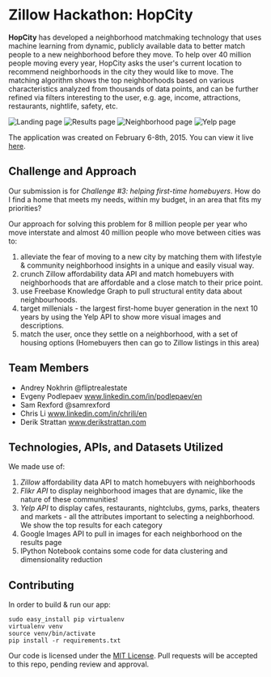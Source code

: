 # Zillow Hackathon: HopCity

**HopCity** has developed a neighborhood matchmaking technology that uses machine learning from dynamic, publicly available data to better match people to a new neighborhood before they move.  To help over 40 million people moving every year,  HopCity asks the user's current location to recommend neighborhoods in the city they would like to move. The matching algorithm shows the top neighborhoods based on various characteristics analyzed from thousands of data points, and can be further refined via filters interesting to the user, e.g. age, income, attractions, restaurants, nightlife, safety, etc.

![Landing page][logo]
![Results page][logo2]
![Neighborhood page][logo3]
![Yelp page][logo4]

[logo]: http://i.imgur.com/88aniHk.jpg "Landing page"
[logo2]: http://imgur.com/kqyCIqz "Results page"
[logo3]: http://imgur.com/fsfGB7b "Neighborhood page"
[logo4]: http://imgur.com/LR85yK2 "Yelp recommendations"

The application was created on February 6-8th, 2015. You can view it live [here](http://107.170.241.95/ "HopCity").

## Challenge and Approach

Our submission is for *Challenge #3: helping first-time homebuyers*. How do I find a home that meets my needs, within my budget, in an area that fits my priorities?

Our approach for solving this problem for 8 million people per year who move interstate and almost 40 million people who move between cities was to:
  1. alleviate the fear of moving to a new city by matching them with lifestyle & community neighborhood insights in a unique and easily visual way.
  2. crunch Zillow affordability data API and match homebuyers with neighborhoods that are affordable and a close match to their price point.
  3. use Freebase Knowledge Graph to pull structural entity data about neighbourhoods.
  4. target millenials - the largest first-home buyer generation in the next 10 years by using the Yelp API to show more visual images and descriptions.
  5. match the user, once they settle on a neighborhood, with a set of housing options (Homebuyers then can go to Zillow listings in this area)

## Team Members

+ Andrey Nokhrin @fliptrealestate
+ Evgeny Podlepaev www.linkedin.com/in/podlepaev/en
+ Sam Rexford @samrexford
+ Chris Li www.linkedin.com/in/chrili/en
+ Derik Strattan www.derikstrattan.com

## Technologies, APIs, and Datasets Utilized

We made use of:
  1. *Zillow* affordability data API to match homebuyers with neighborhoods
  2. *Flikr API* to display neighborhood images that are dynamic, like the nature of these communities!
  3. *Yelp API* to display cafes, restaurants, nightclubs, gyms, parks, theaters and markets - all the attributes important to selecting a neighborhood. We show the top results for each category
  4. Google Images API to pull in images for each neighborhood on the results page
  5. IPython Notebook contains some code for data clustering and dimensionality reduction

## Contributing

In order to build & run our app:

	sudo easy_install pip virtualenv
	virtualenv venv
	source venv/bin/activate
	pip install -r requirements.txt

Our code is licensed under the [MIT License](license.md). Pull requests will be accepted to this repo, pending review and approval.
